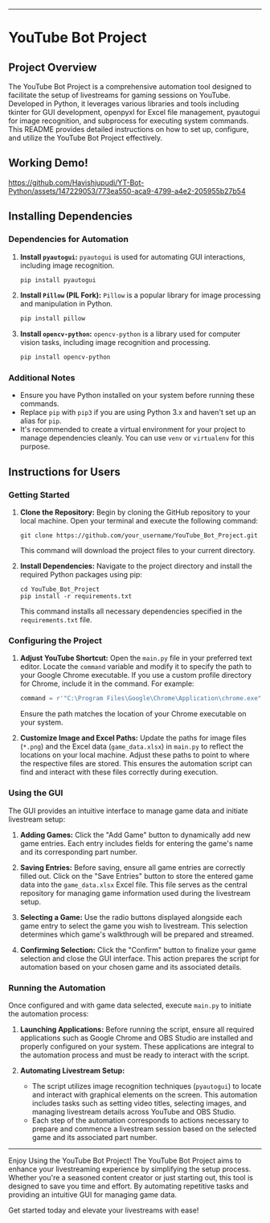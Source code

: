 
---

# YouTube Bot Project

## Project Overview
The YouTube Bot Project is a comprehensive automation tool designed to facilitate the setup of livestreams for gaming sessions on YouTube. Developed in Python, it leverages various libraries and tools including tkinter for GUI development, openpyxl for Excel file management, pyautogui for image recognition, and subprocess for executing system commands. This README provides detailed instructions on how to set up, configure, and utilize the YouTube Bot Project effectively.

## Working Demo!

https://github.com/Havishjupudi/YT-Bot-Python/assets/147229053/773ea550-aca9-4799-a4e2-205955b27b54

## Installing Dependencies

### Dependencies for Automation

1. **Install `pyautogui`:**
   `pyautogui` is used for automating GUI interactions, including image recognition.

   ```bash
   pip install pyautogui
   ```

2. **Install `Pillow` (PIL Fork):**
   `Pillow` is a popular library for image processing and manipulation in Python.

   ```bash
   pip install pillow
   ```

3. **Install `opencv-python`:**
   `opencv-python` is a library used for computer vision tasks, including image recognition and processing.

   ```bash
   pip install opencv-python
   ```

### Additional Notes
- Ensure you have Python installed on your system before running these commands.
- Replace `pip` with `pip3` if you are using Python 3.x and haven't set up an alias for `pip`.
- It's recommended to create a virtual environment for your project to manage dependencies cleanly. You can use `venv` or `virtualenv` for this purpose.

## Instructions for Users

### Getting Started

1. **Clone the Repository:**
   Begin by cloning the GitHub repository to your local machine. Open your terminal and execute the following command:
   ```
   git clone https://github.com/your_username/YouTube_Bot_Project.git
   ```
   This command will download the project files to your current directory.

2. **Install Dependencies:**
   Navigate to the project directory and install the required Python packages using pip:
   ```
   cd YouTube_Bot_Project
   pip install -r requirements.txt
   ```
   This command installs all necessary dependencies specified in the `requirements.txt` file.

### Configuring the Project

1. **Adjust YouTube Shortcut:**
   Open the `main.py` file in your preferred text editor. Locate the `command` variable and modify it to specify the path to your Google Chrome executable. If you use a custom profile directory for Chrome, include it in the command. For example:
   ```python
   command = r'"C:\Program Files\Google\Chrome\Application\chrome.exe" --profile-directory="Profile 1" --app-id=cahggfghendlbihgniaflhickgjcohcb --start-fullscreen'
   ```
   Ensure the path matches the location of your Chrome executable on your system.

2. **Customize Image and Excel Paths:**
   Update the paths for image files (`*.png`) and the Excel data (`game_data.xlsx`) in `main.py` to reflect the locations on your local machine. Adjust these paths to point to where the respective files are stored. This ensures the automation script can find and interact with these files correctly during execution.

### Using the GUI

The GUI provides an intuitive interface to manage game data and initiate livestream setup:

1. **Adding Games:**
   Click the "Add Game" button to dynamically add new game entries. Each entry includes fields for entering the game's name and its corresponding part number.

2. **Saving Entries:**
   Before saving, ensure all game entries are correctly filled out. Click on the "Save Entries" button to store the entered game data into the `game_data.xlsx` Excel file. This file serves as the central repository for managing game information used during the livestream setup.

3. **Selecting a Game:**
   Use the radio buttons displayed alongside each game entry to select the game you wish to livestream. This selection determines which game's walkthrough will be prepared and streamed.

4. **Confirming Selection:**
   Click the "Confirm" button to finalize your game selection and close the GUI interface. This action prepares the script for automation based on your chosen game and its associated details.

### Running the Automation

Once configured and with game data selected, execute `main.py` to initiate the automation process:

1. **Launching Applications:**
   Before running the script, ensure all required applications such as Google Chrome and OBS Studio are installed and properly configured on your system. These applications are integral to the automation process and must be ready to interact with the script.

2. **Automating Livestream Setup:**
   - The script utilizes image recognition techniques (`pyautogui`) to locate and interact with graphical elements on the screen. This automation includes tasks such as setting video titles, selecting images, and managing livestream details across YouTube and OBS Studio.
   - Each step of the automation corresponds to actions necessary to prepare and commence a livestream session based on the selected game and its associated part number.

---
Enjoy Using the YouTube Bot Project!
The YouTube Bot Project aims to enhance your livestreaming experience by simplifying the setup process. Whether you're a seasoned content creator or just starting out, this tool is designed to save you time and effort. By automating repetitive tasks and providing an intuitive GUI for managing game data.

Get started today and elevate your livestreams with ease!
